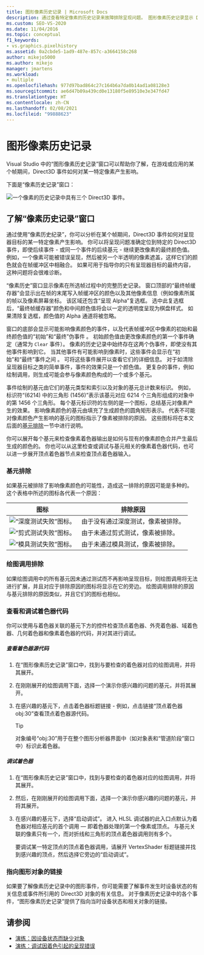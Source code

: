 ```yaml
---
title: 图形像素历史记录 | Microsoft Docs
description: 通过查看特定像素的历史记录来故障排除呈现问题。 图形像素历史记录显示 Direct3D 事件的效果。
ms.custom: SEO-VS-2020
ms.date: 11/04/2016
ms.topic: conceptual
f1_keywords:
- vs.graphics.pixelhistory
ms.assetid: 0a2cbde5-1ad9-487e-857c-a3664158c268
author: mikejo5000
ms.author: mikejo
manager: jmartens
ms.workload:
- multiple
ms.openlocfilehash: 977d97bad864c27c164b6a7da0b14ad1a08128e3
ms.sourcegitcommit: ae6d47b09a439cd0e13180f5e89510e3e347fd47
ms.translationtype: HT
ms.contentlocale: zh-CN
ms.lasthandoff: 02/08/2021
ms.locfileid: "99888623"
---
```

# <a name="graphics-pixel-history"></a>图形像素历史记录
Visual Studio 中的“图形像素历史记录”窗口可以帮助你了解，在游戏或应用的某个帧期间，Direct3D 事件如何对某一特定像素产生影响。

 下面是“像素历史记录”窗口：

 ![一个像素的历史记录中具有三个 Direct3D 事件。](media/gfx_diag_demo_pixel_history_orientation.png "gfx_diag_demo_pixel_history_orientation")

## <a name="understanding-the-pixel-history-window"></a>了解“像素历史记录”窗口
 通过使用“像素历史纪录”，你可以分析在某个帧期间，Direct3D 事件如何对呈现器目标的某一特定像素产生影响。 你可以将呈现问题准确定位到特定的 Direct3D 事件，即使后续事件 - 或同一个事件的后续基元 - 继续更改像素的最终颜色值。 例如，一个像素可能被错误呈现，然后被另一个半透明的像素遮盖，这样它们的颜色就会在帧缓冲区中相融合。 如果可用于指导你的只有呈现器目标的最终内容，这种问题将会很难诊断。

 “像素历史”窗口显示像素在所选帧过程中的完整历史记录。 窗口顶部的“最终帧缓存器”会显示出在帧的末尾写入帧缓冲区的颜色以及其他像素信息（例如像素所属的帧以及像素屏幕坐标。 该区域还包含“呈现 Alpha”复选框。 选中此复选框后，“最终帧缓存器”颜色和中间颜色值将会以一定的透明度呈现为棋盘样式。 如果清除复选框，颜色值的 Alpha 通道将被忽略。

 窗口的底部会显示可能影响像素颜色的事件，以及代表帧缓冲区中像素的初始和最终颜色值的“初始”和“最终”伪事件 。 初始颜色值由更改像素颜色的第一个事件确定（通常为 `Clear` 事件）。 像素的历史记录中始终存在这两个伪事件，即使没有其他事件影响到它。 当其他事件有可能影响到像素时，这些事件会显示在“初始”和“最终”事件之间 。 可将这些事件展开以查看它们的详细信息。 对于如清除呈现器目标之类的简单事件，事件的效果只是一个颜色值。 更复杂的事件，例如绘制调用，则生成可能会参与像素颜色构成的一个或多个基元。

 事件绘制的基元由它们的基元类型和索引以及对象的基元总计数来标识。 例如，标识符“(6214) 中的三角形 (1456)”表示该基元对应 6214 个三角形组成的对象中的第 1456 个三角形。 每个基元标识符的左侧的是一个图标，总结基元对像素产生的效果。 影响像素颜色的基元由填充了生成颜色的圆角矩形表示。 代表不可能对像素颜色产生影响的基元的图标指示了像素被排除的原因。 这些图标将在本文后面的[基元排除](#exclusion)一节中进行说明。

 你可以展开每个基元来检查像素着色器输出是如何与现有的像素颜色合并产生最后生成的颜色的。 你也可以从这里检查或调试与基元相关的像素着色器代码，也可以进一步展开顶点着色器节点来检查顶点着色器输入。

### <a name="primitive-exclusion"></a><a name="exclusion"></a> 基元排除
 如果基元被排除了影响像素颜色的可能性，造成这一排除的原因可能是多种的。 这个表格中所述的图标各代表一个原因：

|图标|排除原因|
|----------|--------------------------|
|![“深度测试失败”图标。](media/vsg_hist_icon_failed_depth.png "vsg_hist_icon_failed_depth")|由于没有通过深度测试，像素被排除。|
|![“剪式测试失败”图标。](media/vsg_hist_icon_failed_scissor.png "vsg_hist_icon_failed_scissor")|由于未通过剪式测试，像素被排除。|
|![“模具测试失败”图标。](media/vsg_hist_icon_failed_stencil.png "vsg_hist_icon_failed_stencil")|由于未通过模具测试，像素被排除。|

### <a name="draw-call-exclusion"></a>绘图调用排除
 如果绘图调用中的所有基元因未通过测试而不再影响呈现目标，则绘图调用将无法进行扩展，并且对应于排除原因的图标将显示在它的旁边。 绘图调用排除的原因与基元排除的原因类似，并且它们的图标也相似。

### <a name="viewing-and-debugging-shader-code"></a>查看和调试着色器代码
 你可以使用与着色器关联的基元下方的控件检查顶点着色器、外壳着色器、域着色器、几何着色器和像素着色器的代码，并对其进行调试。

##### <a name="to-view-a-shaders-source-code"></a>查看着色器源代码

1. 在“图形像素历史记录”窗口中，找到与要检查的着色器对应的绘图调用，并将其展开。

2. 在刚刚展开的绘图调用下面，选择一个演示你感兴趣的问题的基元，并将其展开。

3. 在感兴趣的基元下，点击着色器标题链接 - 例如，点击链接“顶点着色器 obj:30”查看顶点着色器源代码。

    > [!TIP]
    > 对象编号“obj:30”用于在整个图形分析器界面中（如对象表和“管道阶段”窗口中）标识此着色器。

##### <a name="to-debug-a-shader"></a>调试着色器

1. 在“图形像素历史记录”窗口中，找到与要检查的着色器对应的绘图调用，并将其展开。

2. 然后，在刚刚展开的绘图调用下面，选择一个演示你感兴趣的问题的基元，并将其展开。

3. 在感兴趣的基元下，选择“启动调试”。 进入 HLSL 调试器的此入口点默认为着色器对相应基元的首个调用 — 即着色器处理的第一个像素或顶点。 与基元关联的像素只有一个，而对折线和三角形的顶点着色器调用则有多个。

     要调试某一特定顶点的顶点着色器调用，请展开 VertexShader 标题链接并找到感兴趣的顶点，然后选择它旁边的“启动调试”。

### <a name="links-to-graphics-objects"></a>指向图形对象的链接
 如果要了解像素历史记录中的图形事件，你可能需要了解事件发生时设备状态的有关信息或事件所引用的 Direct3D 对象的有关信息。 对于像素历史记录中的各个事件，“图形像素历史记录”提供了指向当时设备状态和相关对象的链接。

## <a name="see-also"></a>请参阅
- [演练：因设备状态而缺少对象](walkthrough-missing-objects-due-to-device-state.md)
- [演练：调试因着色引起的呈现错误](walkthrough-debugging-rendering-errors-due-to-shading.md)